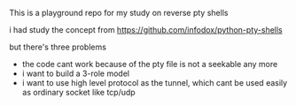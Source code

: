 This is a playground repo for my study on reverse pty shells

i had study the concept from <https://github.com/infodox/python-pty-shells>

but there's three problems

- the code cant work because of the pty file is not a seekable any more
- i want to build a 3-role model
- i want to use high level protocol as the tunnel, which cant be used easily as ordinary socket like tcp/udp


